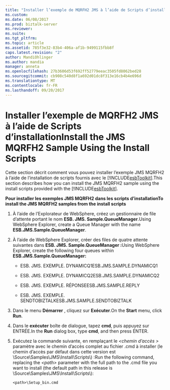 ```yaml
---
title: "Installer l’exemple de MQRFH2 JMS à l’aide de Scripts d’installation | Documents Microsoft"
ms.custom: 
ms.date: 06/08/2017
ms.prod: biztalk-server
ms.reviewer: 
ms.suite: 
ms.tgt_pltfrm: 
ms.topic: article
ms.assetid: 785f3e32-83b4-406a-af1b-9499115fbb8f
caps.latest.revision: "2"
author: MandiOhlinger
ms.author: mandia
manager: anneta
ms.openlocfilehash: 27b3606d53f692ff52779eeac3505fd8062bed28
ms.sourcegitcommit: cb908c540d8f1a692d01dc8f313e16cb4b4e696d
ms.translationtype: MT
ms.contentlocale: fr-FR
ms.lasthandoff: 09/20/2017
---
```

# <a name="install-the-jms-mqrfh2-sample-using-the-install-scripts"></a><span data-ttu-id="ee656-102">Installer l’exemple de MQRFH2 JMS à l’aide de Scripts d’installation</span><span class="sxs-lookup"><span data-stu-id="ee656-102">Install the JMS MQRFH2 Sample Using the Install Scripts</span></span>
<span data-ttu-id="ee656-103">Cette section décrit comment vous pouvez installer l’exemple JMS MQRFH2 à l’aide de l’installation de scripts fournis avec le [!INCLUDE[esbToolkit](../includes/esbtoolkit-md.md)].</span><span class="sxs-lookup"><span data-stu-id="ee656-103">This section describes how you can install the JMS MQRFH2 sample using the install scripts provided with the [!INCLUDE[esbToolkit](../includes/esbtoolkit-md.md)].</span></span>  
  
 <span data-ttu-id="ee656-104">**Pour installer les exemples JMS MQRFH2 dans les scripts d’installation**</span><span class="sxs-lookup"><span data-stu-id="ee656-104">**To install the JMS MQRFH2 samples from the install scripts**</span></span>  
  
1.  <span data-ttu-id="ee656-105">À l’aide de l’Explorateur de WebSphere, créez un gestionnaire de file d’attente portant le nom **ESB. JMS. Sample.QueueManager**.</span><span class="sxs-lookup"><span data-stu-id="ee656-105">Using WebSphere Explorer, create a Queue Manager with the name **ESB.JMS.Sample.QueueManager**.</span></span>  
  
2.  <span data-ttu-id="ee656-106">À l’aide de WebSphere Explorer, créer des files de quatre attente suivantes dans **ESB. JMS. Sample.QueueManager :**</span><span class="sxs-lookup"><span data-stu-id="ee656-106">Using WebSphere Explorer, create the following four queues within **ESB.JMS.Sample.QueueManager:**</span></span>  
  
    -   <span data-ttu-id="ee656-107">ESB. JMS. EXEMPLE. DYNAMICQ1</span><span class="sxs-lookup"><span data-stu-id="ee656-107">ESB.JMS.SAMPLE.DYNAMICQ1</span></span>  
  
    -   <span data-ttu-id="ee656-108">ESB. JMS. EXEMPLE. DYNAMICQ2</span><span class="sxs-lookup"><span data-stu-id="ee656-108">ESB.JMS.SAMPLE.DYNAMICQ2</span></span>  
  
    -   <span data-ttu-id="ee656-109">ESB. JMS. EXEMPLE. RÉPONSE</span><span class="sxs-lookup"><span data-stu-id="ee656-109">ESB.JMS.SAMPLE.REPLY</span></span>  
  
    -   <span data-ttu-id="ee656-110">ESB. JMS. EXEMPLE. SENDTOBIZTALK</span><span class="sxs-lookup"><span data-stu-id="ee656-110">ESB.JMS.SAMPLE.SENDTOBIZTALK</span></span>  
  
3.  <span data-ttu-id="ee656-111">Dans le menu **Démarrer** , cliquez sur **Exécuter**.</span><span class="sxs-lookup"><span data-stu-id="ee656-111">On the **Start** menu, click **Run**.</span></span>  
  
4.  <span data-ttu-id="ee656-112">Dans le **exécuter** boîte de dialogue, tapez **cmd**, puis appuyez sur ENTRÉE.</span><span class="sxs-lookup"><span data-stu-id="ee656-112">In the **Run** dialog box, type **cmd**, and then press ENTER.</span></span>  
  
5.  <span data-ttu-id="ee656-113">Exécutez la commande suivante, en remplaçant le  *\<chemin d’accès >* paramètre avec le chemin d’accès complet au fichier .cmd à installer (le chemin d’accès par défaut dans cette version est \Source\Samples\JMS\Install\Scripts\\) :</span><span class="sxs-lookup"><span data-stu-id="ee656-113">Run the following command, replacing the *\<path>* parameter with the full path to the .cmd file you want to install (the default path in this release is \Source\Samples\JMS\Install\Scripts\\):</span></span>  
  
    ```  
    <path>\Setup_bin.cmd  
    ```